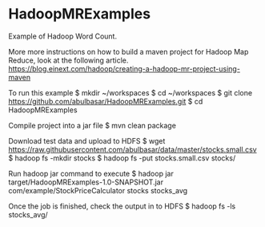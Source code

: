 # HadoopMRExamples
Example of Hadoop Word Count.

More more instructions on how to build a maven project for Hadoop Map Reduce, look at the following article.
https://blog.einext.com/hadoop/creating-a-hadoop-mr-project-using-maven


To run this example
$ mkdir ~/workspaces
$ cd ~/workspaces
$ git clone https://github.com/abulbasar/HadoopMRExamples.git
$ cd HadoopMRExamples

Compile project into a jar file
$ mvn clean package

Download test data and upload to HDFS
$ wget https://raw.githubusercontent.com/abulbasar/data/master/stocks.small.csv
$ hadoop fs -mkdir stocks
$ hadoop fs -put stocks.small.csv stocks/

Run hadoop jar command to execute
$ hadoop jar target/HadoopMRExamples-1.0-SNAPSHOT.jar com/example/StockPriceCalculator stocks stocks_avg

Once the job is finished, check the output in to HDFS
$ hadoop fs -ls stocks_avg/
